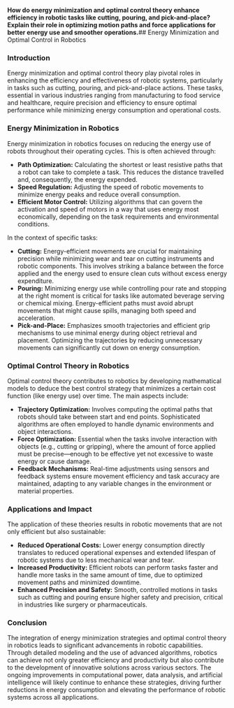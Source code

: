 **How do energy minimization and optimal control theory enhance efficiency in robotic tasks like cutting, pouring, and pick-and-place? Explain their role in optimizing motion paths and force applications for better energy use and smoother operations.**## Energy Minimization and Optimal Control in Robotics

### Introduction

Energy minimization and optimal control theory play pivotal roles in enhancing the efficiency and effectiveness of robotic systems, particularly in tasks such as cutting, pouring, and pick-and-place actions. These tasks, essential in various industries ranging from manufacturing to food service and healthcare, require precision and efficiency to ensure optimal performance while minimizing energy consumption and operational costs.

### Energy Minimization in Robotics

Energy minimization in robotics focuses on reducing the energy use of robots throughout their operating cycles. This is often achieved through:

- **Path Optimization:** Calculating the shortest or least resistive paths that a robot can take to complete a task. This reduces the distance travelled and, consequently, the energy expended.
- **Speed Regulation:** Adjusting the speed of robotic movements to minimize energy peaks and reduce overall consumption.
- **Efficient Motor Control:** Utilizing algorithms that can govern the activation and speed of motors in a way that uses energy most economically, depending on the task requirements and environmental conditions.

In the context of specific tasks:

- **Cutting:** Energy-efficient movements are crucial for maintaining precision while minimizing wear and tear on cutting instruments and robotic components. This involves striking a balance between the force applied and the energy used to ensure clean cuts without excess energy expenditure.
- **Pouring:** Minimizing energy use while controlling pour rate and stopping at the right moment is critical for tasks like automated beverage serving or chemical mixing. Energy-efficient paths must avoid abrupt movements that might cause spills, managing both speed and acceleration.
- **Pick-and-Place:** Emphasizes smooth trajectories and efficient grip mechanisms to use minimal energy during object retrieval and placement. Optimizing the trajectories by reducing unnecessary movements can significantly cut down on energy consumption.

### Optimal Control Theory in Robotics

Optimal control theory contributes to robotics by developing mathematical models to deduce the best control strategy that minimizes a certain cost function (like energy use) over time. The main aspects include:

- **Trajectory Optimization:** Involves computing the optimal paths that robots should take between start and end points. Sophisticated algorithms are often employed to handle dynamic environments and object interactions.
- **Force Optimization:** Essential when the tasks involve interaction with objects (e.g., cutting or gripping), where the amount of force applied must be precise—enough to be effective yet not excessive to waste energy or cause damage.
- **Feedback Mechanisms:** Real-time adjustments using sensors and feedback systems ensure movement efficiency and task accuracy are maintained, adapting to any variable changes in the environment or material properties.

### Applications and Impact

The application of these theories results in robotic movements that are not only efficient but also sustainable:

- **Reduced Operational Costs:** Lower energy consumption directly translates to reduced operational expenses and extended lifespan of robotic systems due to less mechanical wear and tear.
- **Increased Productivity:** Efficient robots can perform tasks faster and handle more tasks in the same amount of time, due to optimized movement paths and minimized downtime.
- **Enhanced Precision and Safety:** Smooth, controlled motions in tasks such as cutting and pouring ensure higher safety and precision, critical in industries like surgery or pharmaceuticals.

### Conclusion

The integration of energy minimization strategies and optimal control theory in robotics leads to significant advancements in robotic capabilities. Through detailed modeling and the use of advanced algorithms, robotics can achieve not only greater efficiency and productivity but also contribute to the development of innovative solutions across various sectors. The ongoing improvements in computational power, data analysis, and artificial intelligence will likely continue to enhance these strategies, driving further reductions in energy consumption and elevating the performance of robotic systems across all applications.